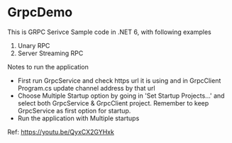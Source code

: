 # GrpcDemo

This is GRPC Serivce Sample code in .NET 6, with following examples
1. Unary RPC
2. Server Streaming RPC

Notes to run the application
- First run GrpcService and check https url it is using and in GrpcClient Program.cs update channel address by that url
- Choose Multiple Startup option by going in 'Set Startup Projects...' and select both GrpcService & GrpcClient project. Remember to keep GrpcService as first option for startup.
- Run the application with Multiple startups


Ref: https://youtu.be/QyxCX2GYHxk
